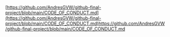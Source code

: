 [https://github.com/AndresGVW/github-final-project/blob/main/CODE_OF_CONDUCT.md](https://github.com/AndresGVW/github-final-project/blob/main/CODE_OF_CONDUCT.md)https://github.com/AndresGVW/github-final-project/blob/main/CODE_OF_CONDUCT.md

